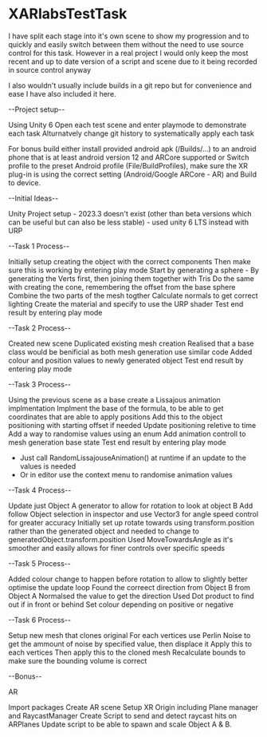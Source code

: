 # XARlabsTestTask

I have split each stage into it's own scene to show my progression and to quickly and easily switch between them without the need to use source control for this task. However in a real project I would only keep the most recent and up to date version of a script and scene due to it being recorded in source control anyway

I also wouldn't usually include builds in a git repo but for convenience and ease I have also included it here.


--Project setup--

Using Unity 6
Open each test scene and enter playmode to demonstrate each task
Alturnatvely change git history to systematically apply each task

For bonus build either install provided android apk (/Builds/...) to an android phone that is at least android version 12 and ARCore supported or Switch profile to the preset Android profile (File/BuildProfiles), make sure the XR plug-in is using the correct setting (Android/Google ARCore - AR) and Build to device.


--Initial Ideas--

Unity Project setup - 2023.3 doesn't exist (other than beta versions which can be useful but can also be less stable) - used unity 6 LTS instead with URP


--Task 1 Process--

Initially setup creating the object with the correct components
Then make sure this is working by entering play mode
Start by generating a sphere - By generating the Verts first, then joining them together with Tris
Do the same with creating the cone, remembering the offset from the base sphere
Combine the two parts of the mesh togther
Calculate normals to get correct lighting
Create the material and specify to use the URP shader
Test end result by entering play mode


--Task 2 Process--

Created new scene
Duplicated existing mesh creation
Realised that a base class would be benificial as both mesh generation use similar code
Added colour and position values to newly generated object
Test end result by entering play mode


--Task 3 Process--

Using the previous scene as a base create a Lissajous animation implmentation
Implment the base of the formula, to be able to get coordinates that are able to apply positions
Add this to the object positioning with starting offset if needed
Update positioning reletive to time
Add a way to randomise values using an enum
Add animation controll to mesh generation base state
Test end result by entering play mode
- Just call RandomLissajouseAnimation() at runtime if an update to the values is needed
- Or in editor use the context menu to randomise animation values


--Task 4 Process--

Update just Object A generator to allow for rotation to look at object B
Add follow Object selection in inspector and use Vector3 for angle speed control for greater accuracy
Initially set up rotate towards using transform.position rather than the generated object and needed to change to generatedObject.transform.position
Used MoveTowardsAngle as it's smoother and easily allows for finer controls over specific speeds


--Task 5 Process--

Added colour change to happen before rotation to allow to slightly better optimise the update loop
Found the correect direction from Object B from Object A
Normalsed the value to get the direction
Used Dot product to find out if in front or behind
Set colour depending on positive or negative


--Task 6 Process--

Setup new mesh that clones original
For each vertices use Perlin Noise to get the ammount of noise by specified value, then displace it
Apply this to each vertices 
Then apply this to the cloned mesh
Recalculate bounds to make sure the bounding volume is correct

--Bonus--

AR

Import packages
Create AR scene 
Setup XR Origin including Plane manager and RaycastManager
Create Script to send and detect raycast hits on ARPlanes
Update script to be able to spawn and scale Object A & B.